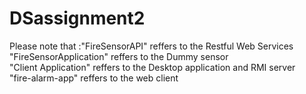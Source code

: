 # DSassignment2
Please note that :"FireSensorAPI" reffers to the Restful Web Services <br/>
                  "FireSensorApplication" reffers to the Dummy sensor <br/>
                  "Client Application" reffers to the Desktop application and RMI server<br/>
                  "fire-alarm-app" reffers to the web client
